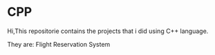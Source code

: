 # CPP
Hi,This repositorie contains the projects that i did using C++ language.

They are:
Flight Reservation System
